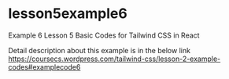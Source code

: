 # lesson5example6
 Example 6 Lesson 5 Basic Codes for Tailwind CSS in React

Detail description about this example is in the below link
https://coursecs.wordpress.com/tailwind-css/lesson-2-example-codes#examplecode6
